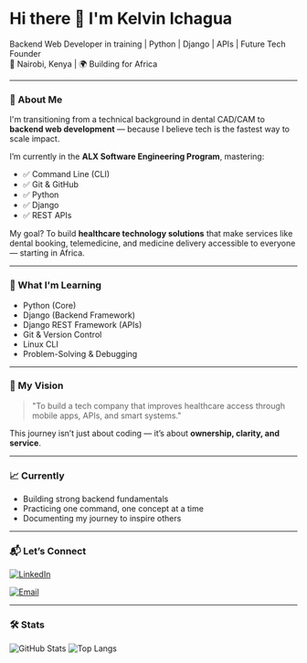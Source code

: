 # Hi there 👋 I'm Kelvin Ichagua

Backend Web Developer in training | Python | Django | APIs | Future Tech Founder  
📍 Nairobi, Kenya | 🌍 Building for Africa  

---

### 🚀 About Me
I'm transitioning from a technical background in dental CAD/CAM to **backend web development** — because I believe tech is the fastest way to scale impact.  

I’m currently in the **ALX Software Engineering Program**, mastering:
- ✅ Command Line (CLI)
- ✅ Git & GitHub
- ✅ Python
- ✅ Django
- ✅ REST APIs

My goal? To build **healthcare technology solutions** that make services like dental booking, telemedicine, and medicine delivery accessible to everyone — starting in Africa.

---

### 🔧 What I'm Learning
- Python (Core)
- Django (Backend Framework)
- Django REST Framework (APIs)
- Git & Version Control
- Linux CLI
- Problem-Solving & Debugging

---

### 🎯 My Vision
> "To build a tech company that improves healthcare access through mobile apps, APIs, and smart systems."

This journey isn’t just about coding — it’s about **ownership, clarity, and service**.

---

### 📈 Currently
- Building strong backend fundamentals
- Practicing one command, one concept at a time
- Documenting my journey to inspire others

---

### 📬 Let’s Connect

[![LinkedIn](https://img.shields.io/badge/LinkedIn-Kelvin%20Ichagua-0A66C2?style=for-the-badge&logo=linkedin&logoColor=white)](https://www.linkedin.com/in/kelvin-ichagua-0153681b2)

[![Email](https://img.shields.io/badge/Email-ichaguak@gmail.com-D14836?style=for-the-badge&logo=gmail&logoColor=white)](mailto:ichaguak@gmail.com)

---

### 🛠️ Stats
![GitHub Stats](https://github-readme-stats.vercel.app/api?username=IchaguaKelvin&show_icons=true&theme=dark)
![Top Langs](https://github-readme-stats.vercel.app/api/top-langs/?username=IchaguaKelvin&layout=compact&theme=dark)
